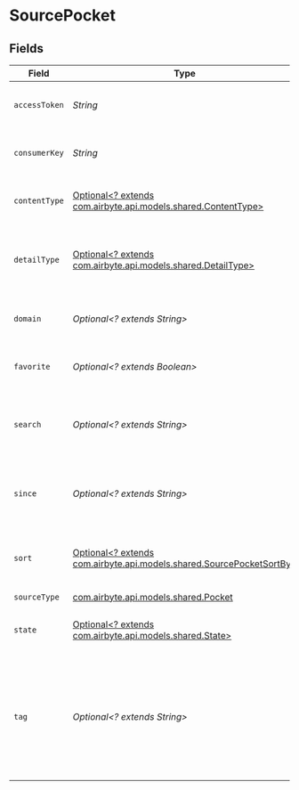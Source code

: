 # SourcePocket


## Fields

| Field                                                                                                             | Type                                                                                                              | Required                                                                                                          | Description                                                                                                       | Example                                                                                                           |
| ----------------------------------------------------------------------------------------------------------------- | ----------------------------------------------------------------------------------------------------------------- | ----------------------------------------------------------------------------------------------------------------- | ----------------------------------------------------------------------------------------------------------------- | ----------------------------------------------------------------------------------------------------------------- |
| `accessToken`                                                                                                     | *String*                                                                                                          | :heavy_check_mark:                                                                                                | The user's Pocket access token.                                                                                   |                                                                                                                   |
| `consumerKey`                                                                                                     | *String*                                                                                                          | :heavy_check_mark:                                                                                                | Your application's Consumer Key.                                                                                  |                                                                                                                   |
| `contentType`                                                                                                     | [Optional<? extends com.airbyte.api.models.shared.ContentType>](../../models/shared/ContentType.md)               | :heavy_minus_sign:                                                                                                | Select the content type of the items to retrieve.                                                                 |                                                                                                                   |
| `detailType`                                                                                                      | [Optional<? extends com.airbyte.api.models.shared.DetailType>](../../models/shared/DetailType.md)                 | :heavy_minus_sign:                                                                                                | Select the granularity of the information about each item.                                                        |                                                                                                                   |
| `domain`                                                                                                          | *Optional<? extends String>*                                                                                      | :heavy_minus_sign:                                                                                                | Only return items from a particular `domain`.                                                                     |                                                                                                                   |
| `favorite`                                                                                                        | *Optional<? extends Boolean>*                                                                                     | :heavy_minus_sign:                                                                                                | Retrieve only favorited items.                                                                                    |                                                                                                                   |
| `search`                                                                                                          | *Optional<? extends String>*                                                                                      | :heavy_minus_sign:                                                                                                | Only return items whose title or url contain the `search` string.                                                 |                                                                                                                   |
| `since`                                                                                                           | *Optional<? extends String>*                                                                                      | :heavy_minus_sign:                                                                                                | Only return items modified since the given timestamp.                                                             | 2022-10-20 14:14:14                                                                                               |
| `sort`                                                                                                            | [Optional<? extends com.airbyte.api.models.shared.SourcePocketSortBy>](../../models/shared/SourcePocketSortBy.md) | :heavy_minus_sign:                                                                                                | Sort retrieved items by the given criteria.                                                                       |                                                                                                                   |
| `sourceType`                                                                                                      | [com.airbyte.api.models.shared.Pocket](../../models/shared/Pocket.md)                                             | :heavy_check_mark:                                                                                                | N/A                                                                                                               |                                                                                                                   |
| `state`                                                                                                           | [Optional<? extends com.airbyte.api.models.shared.State>](../../models/shared/State.md)                           | :heavy_minus_sign:                                                                                                | Select the state of the items to retrieve.                                                                        |                                                                                                                   |
| `tag`                                                                                                             | *Optional<? extends String>*                                                                                      | :heavy_minus_sign:                                                                                                | Return only items tagged with this tag name. Use _untagged_ for retrieving only untagged items.                   |                                                                                                                   |